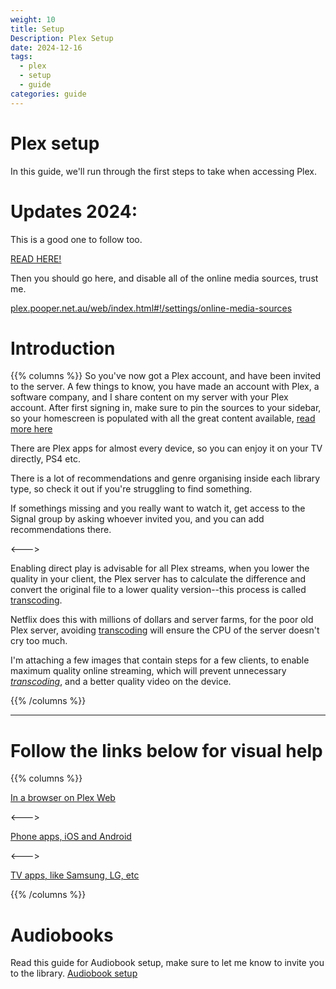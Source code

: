 ```yaml
---
weight: 10
title: Setup
Description: Plex Setup
date: 2024-12-16
tags: 
  - plex
  - setup
  - guide
categories: guide
---
```


# Plex setup

In this guide, we'll run through the first steps to take when accessing Plex.

# Updates 2024: 

This is a good one to follow too. 

[READ HERE!](https://imgur.com/a/plexplainers-v2-0-QAUFN13)

Then you should go here, and disable all of the online media sources, trust me.

[plex.pooper.net.au/web/index.html#!/settings/online-media-sources](https://plex.pooper.net.au/web/index.html#!/settings/online-media-sources)

# Introduction

{{% columns %}}
So you've now got a Plex account, and have been invited to the server. A few things to know, you have made an account with Plex, a software company, and I share content on my server with your Plex account. After first signing in, make sure to pin the sources to your sidebar, so your homescreen is populated with all the great content available, [read more here](https://support.plex.tv/articles/customizing-plex-web/)


There are Plex apps for almost every device, so you can enjoy it on your TV directly, PS4 etc.

There is a lot of recommendations and genre organising inside each library type, so check it out if you're struggling to find something. 

If somethings missing and you really want to watch it, get access to the Signal group by asking whoever invited you, and you can add recommendations there.

<--->

Enabling direct play is advisable for all Plex streams, when you lower the quality in your client, the Plex server has to calculate the difference and convert the original file to a lower quality version--this process is called [transcoding](https://en.wikipedia.org/wiki/Transcoding). 

Netflix does this with millions of dollars and server farms, for the poor old Plex server, avoiding [transcoding](https://en.wikipedia.org/wiki/Transcoding) will ensure the CPU of the server doesn't cry too much.

I'm attaching a few images that contain steps for a few clients, to enable maximum quality online streaming, which will prevent unnecessary [_transcoding_](https://en.wikipedia.org/wiki/Transcoding), and a better quality video on the device.

{{% /columns %}}

---

# Follow the links below for visual help

{{% columns %}}

[In a browser on Plex Web](/images/1d8478ec-568d-4eb3-ae39-77793b6003d2.jpg)

<--->

[Phone apps, iOS and Android](/images/9a8ac71d-a8b1-4d65-941c-2a82c7f22edf.jpg)

<--->

[TV apps, like Samsung, LG, etc](/images/45cbee23-3515-4eed-9957-ccba144bb36b.jpg)

{{% /columns %}}

# Audiobooks

Read this guide for Audiobook setup, make sure to let me know to invite you to the library.
[Audiobook setup](/docs/pages/plex/audiobooks/)

